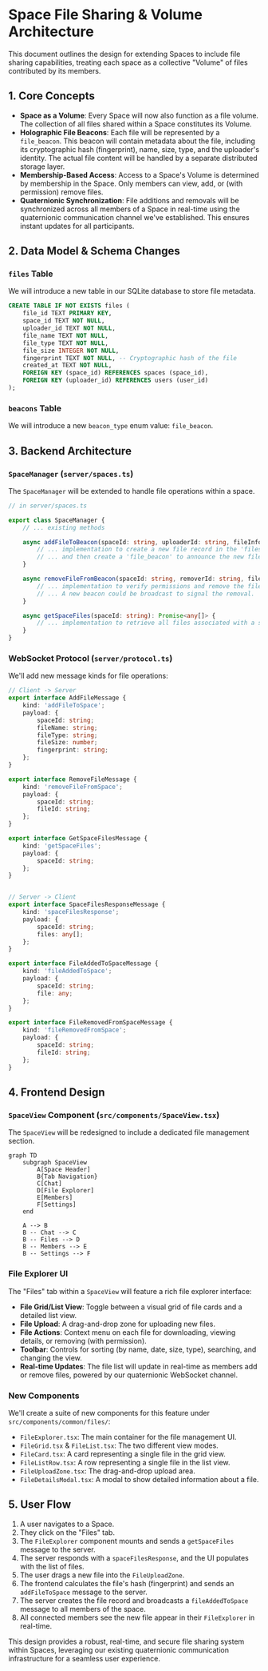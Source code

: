 # Space File Sharing & Volume Architecture

This document outlines the design for extending Spaces to include file sharing capabilities, treating each space as a collective "Volume" of files contributed by its members.

## 1. Core Concepts

*   **Space as a Volume**: Every Space will now also function as a file volume. The collection of all files shared within a Space constitutes its Volume.
*   **Holographic File Beacons**: Each file will be represented by a `file_beacon`. This beacon will contain metadata about the file, including its cryptographic hash (fingerprint), name, size, type, and the uploader's identity. The actual file content will be handled by a separate distributed storage layer.
*   **Membership-Based Access**: Access to a Space's Volume is determined by membership in the Space. Only members can view, add, or (with permission) remove files.
*   **Quaternionic Synchronization**: File additions and removals will be synchronized across all members of a Space in real-time using the quaternionic communication channel we've established. This ensures instant updates for all participants.

## 2. Data Model & Schema Changes

### `files` Table

We will introduce a new table in our SQLite database to store file metadata.

```sql
CREATE TABLE IF NOT EXISTS files (
    file_id TEXT PRIMARY KEY,
    space_id TEXT NOT NULL,
    uploader_id TEXT NOT NULL,
    file_name TEXT NOT NULL,
    file_type TEXT NOT NULL,
    file_size INTEGER NOT NULL,
    fingerprint TEXT NOT NULL, -- Cryptographic hash of the file
    created_at TEXT NOT NULL,
    FOREIGN KEY (space_id) REFERENCES spaces (space_id),
    FOREIGN KEY (uploader_id) REFERENCES users (user_id)
);
```

### `beacons` Table

We will introduce a new `beacon_type` enum value: `file_beacon`.

## 3. Backend Architecture

### `SpaceManager` (`server/spaces.ts`)

The `SpaceManager` will be extended to handle file operations within a space.

```typescript
// in server/spaces.ts

export class SpaceManager {
    // ... existing methods

    async addFileToBeacon(spaceId: string, uploaderId: string, fileInfo: { fileName: string, fileType: string, fileSize: number, fingerprint: string }): Promise<{ fileId: string }> {
        // ... implementation to create a new file record in the 'files' table
        // ... and then create a 'file_beacon' to announce the new file.
    }

    async removeFileFromBeacon(spaceId: string, removerId: string, fileId: string): Promise<void> {
        // ... implementation to verify permissions and remove the file record.
        // ... A new beacon could be broadcast to signal the removal.
    }

    async getSpaceFiles(spaceId: string): Promise<any[]> {
        // ... implementation to retrieve all files associated with a space.
    }
}
```

### WebSocket Protocol (`server/protocol.ts`)

We'll add new message kinds for file operations:

```typescript
// Client -> Server
export interface AddFileMessage {
    kind: 'addFileToSpace';
    payload: {
        spaceId: string;
        fileName: string;
        fileType: string;
        fileSize: number;
        fingerprint: string;
    };
}

export interface RemoveFileMessage {
    kind: 'removeFileFromSpace';
    payload: {
        spaceId: string;
        fileId: string;
    };
}

export interface GetSpaceFilesMessage {
    kind: 'getSpaceFiles';
    payload: {
        spaceId: string;
    };
}


// Server -> Client
export interface SpaceFilesResponseMessage {
    kind: 'spaceFilesResponse';
    payload: {
        spaceId: string;
        files: any[];
    };
}

export interface FileAddedToSpaceMessage {
    kind: 'fileAddedToSpace';
    payload: {
        spaceId: string;
        file: any;
    };
}

export interface FileRemovedFromSpaceMessage {
    kind: 'fileRemovedFromSpace';
    payload: {
        spaceId: string;
        fileId: string;
    };
}
```

## 4. Frontend Design

### `SpaceView` Component (`src/components/SpaceView.tsx`)

The `SpaceView` will be redesigned to include a dedicated file management section.

```mermaid
graph TD
    subgraph SpaceView
        A[Space Header]
        B{Tab Navigation}
        C[Chat]
        D[File Explorer]
        E[Members]
        F[Settings]
    end

    A --> B
    B -- Chat --> C
    B -- Files --> D
    B -- Members --> E
    B -- Settings --> F
```

### File Explorer UI

The "Files" tab within a `SpaceView` will feature a rich file explorer interface:

*   **File Grid/List View**: Toggle between a visual grid of file cards and a detailed list view.
*   **File Upload**: A drag-and-drop zone for uploading new files.
*   **File Actions**: Context menu on each file for downloading, viewing details, or removing (with permission).
*   **Toolbar**: Controls for sorting (by name, date, size, type), searching, and changing the view.
*   **Real-time Updates**: The file list will update in real-time as members add or remove files, powered by our quaternionic WebSocket channel.

### New Components

We'll create a suite of new components for this feature under `src/components/common/files/`:

*   `FileExplorer.tsx`: The main container for the file management UI.
*   `FileGrid.tsx` & `FileList.tsx`: The two different view modes.
*   `FileCard.tsx`: A card representing a single file in the grid view.
*   `FileListRow.tsx`: A row representing a single file in the list view.
*   `FileUploadZone.tsx`: The drag-and-drop upload area.
*   `FileDetailsModal.tsx`: A modal to show detailed information about a file.

## 5. User Flow

1.  A user navigates to a Space.
2.  They click on the "Files" tab.
3.  The `FileExplorer` component mounts and sends a `getSpaceFiles` message to the server.
4.  The server responds with a `spaceFilesResponse`, and the UI populates with the list of files.
5.  The user drags a new file into the `FileUploadZone`.
6.  The frontend calculates the file's hash (fingerprint) and sends an `addFileToSpace` message to the server.
7.  The server creates the file record and broadcasts a `fileAddedToSpace` message to all members of the space.
8.  All connected members see the new file appear in their `FileExplorer` in real-time.

This design provides a robust, real-time, and secure file sharing system within Spaces, leveraging our existing quaternionic communication infrastructure for a seamless user experience.

